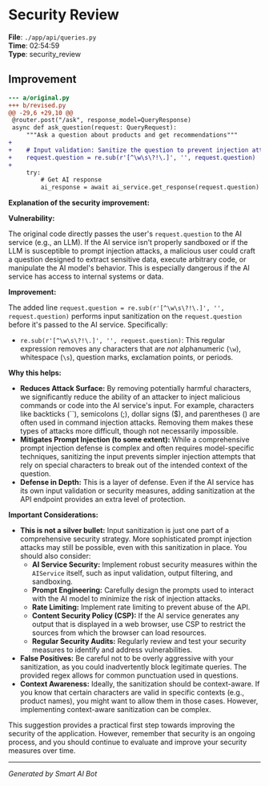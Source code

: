 # Security Review

**File**: `./app/api/queries.py`  
**Time**: 02:54:59  
**Type**: security_review

## Improvement

```diff
--- a/original.py
+++ b/revised.py
@@ -29,6 +29,10 @@
 @router.post("/ask", response_model=QueryResponse)
 async def ask_question(request: QueryRequest):
     """Ask a question about products and get recommendations"""
+
+    # Input validation: Sanitize the question to prevent injection attacks
+    request.question = re.sub(r'[^\w\s\?!\.]', '', request.question)
+
     try:
         # Get AI response
         ai_response = await ai_service.get_response(request.question)
```

**Explanation of the security improvement:**

**Vulnerability:**

The original code directly passes the user's `request.question` to the AI service (e.g., an LLM).  If the AI service isn't properly sandboxed or if the LLM is susceptible to prompt injection attacks, a malicious user could craft a question designed to extract sensitive data, execute arbitrary code, or manipulate the AI model's behavior.  This is especially dangerous if the AI service has access to internal systems or data.

**Improvement:**

The added line `request.question = re.sub(r'[^\w\s\?!\.]', '', request.question)` performs input sanitization on the `request.question` before it's passed to the AI service.  Specifically:

*   `re.sub(r'[^\w\s\?!\.]', '', request.question)`: This regular expression removes any characters that are *not* alphanumeric (`\w`), whitespace (`\s`), question marks, exclamation points, or periods.

**Why this helps:**

*   **Reduces Attack Surface:** By removing potentially harmful characters, we significantly reduce the ability of an attacker to inject malicious commands or code into the AI service's input.  For example, characters like backticks (``), semicolons (;), dollar signs ($), and parentheses () are often used in command injection attacks. Removing them makes these types of attacks more difficult, though not necessarily impossible.
*   **Mitigates Prompt Injection (to some extent):** While a comprehensive prompt injection defense is complex and often requires model-specific techniques, sanitizing the input prevents simpler injection attempts that rely on special characters to break out of the intended context of the question.
*   **Defense in Depth:** This is a layer of defense.  Even if the AI service has its own input validation or security measures, adding sanitization at the API endpoint provides an extra level of protection.

**Important Considerations:**

*   **This is not a silver bullet:**  Input sanitization is just one part of a comprehensive security strategy.  More sophisticated prompt injection attacks may still be possible, even with this sanitization in place.  You should also consider:
    *   **AI Service Security:** Implement robust security measures within the `AIService` itself, such as input validation, output filtering, and sandboxing.
    *   **Prompt Engineering:** Carefully design the prompts used to interact with the AI model to minimize the risk of injection attacks.
    *   **Rate Limiting:** Implement rate limiting to prevent abuse of the API.
    *   **Content Security Policy (CSP):** If the AI service generates any output that is displayed in a web browser, use CSP to restrict the sources from which the browser can load resources.
    *   **Regular Security Audits:** Regularly review and test your security measures to identify and address vulnerabilities.
*   **False Positives:** Be careful not to be overly aggressive with your sanitization, as you could inadvertently block legitimate queries. The provided regex allows for common punctuation used in questions.
*   **Context Awareness:**  Ideally, the sanitization should be context-aware.  If you know that certain characters are valid in specific contexts (e.g., product names), you might want to allow them in those cases. However, implementing context-aware sanitization can be complex.

This suggestion provides a practical first step towards improving the security of the application.  However, remember that security is an ongoing process, and you should continue to evaluate and improve your security measures over time.

---
*Generated by Smart AI Bot*
